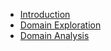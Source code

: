 * [Introduction](index.md)
* [Domain Exploration](domain-exploration/)
* [Domain Analysis](domain-analysis/)

